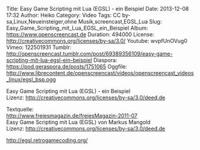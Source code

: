 Title: Easy Game Scripting mit Lua (EGSL) - ein Beispiel
Date: 2013-12-08 17:32
Author: Heiko
Category: Video
Tags: CC by-sa,Linux,Neueinsteiger,ohne Musik,screencast,EGSL,Lua
Slug: Easy_Game_Scripting_mit_Lua_EGSL_ein_Beispiel
Album: https://www.openscreencast.de
Duration: 494000
License: http://creativecommons.org/licenses/by-sa/3.0/
Youtube: wvpfUnOVug0
Vimeo: 122501931
Tumblr: http://openscreencast.tumblr.com/post/69389356109/easy-game-scripting-mit-lua-egsl-ein-beispiel
Diaspora: https://pod.geraspora.de/posts/1751065
Oggfile: http://www.librecontent.de/openscreencast/videos/openscreencast_videos_linux/egsl_bsp.ogg

Easy Game Scripting mit Lua (EGSL) - ein Beispiel  
Lizenz: <http://creativecommons.org/licenses/by-sa/3.0/deed.de>  
  
Textquelle:  
<http://www.freiesmagazin.de/freiesMagazin-2011-07>  
Easy Game Scripting mit Lua (EGSL) von Markus Mangold  
Lizenz: <http://creativecommons.org/licenses/by-sa/3.0/deed.de>  
  
<http://egsl.retrogamecoding.org/>

